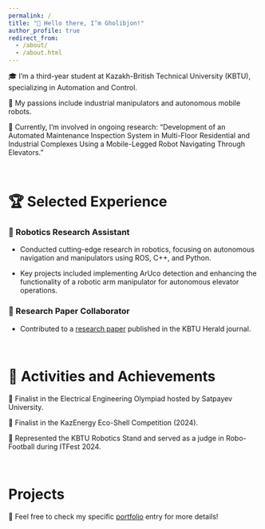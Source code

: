 ```yaml
---
permalink: /
title: "👋 Hello there, I’m Gholibjon!"
author_profile: true
redirect_from: 
  - /about/
  - /about.html
---
```


🎓 I’m a third-year student at Kazakh-British Technical University (KBTU), specializing in Automation and Control.


🤖 My passions include industrial manipulators and autonomous mobile robots.


🚀 Currently, I’m involved in ongoing research: “Development of an Automated Maintenance Inspection System in Multi-Floor Residential and Industrial Complexes Using a Mobile-Legged Robot Navigating Through Elevators.”

<br/>

# 🏆 Selected Experience

### 🔬 Robotics Research Assistant

  * Conducted cutting-edge research in robotics, focusing on autonomous navigation and manipulators using ROS, C++, and Python.
  
  * Key projects included implementing ArUco detection and enhancing the functionality of a robotic arm manipulator for autonomous elevator operations.

### 📜 Research Paper Collaborator

  * Contributed to a [research paper](https://gholibqasobov.github.io/portfolio.github.io/publication/2024-07-01-development-mobile-robot-smart-warehouse) published in the KBTU Herald journal.

<br/>

# 🎉 Activities and Achievements

🏅 Finalist in the Electrical Engineering Olympiad hosted by Satpayev University.


🌿 Finalist in the KazEnergy Eco-Shell Competition (2024).


🤖 Represented the KBTU Robotics Stand and served as a judge in Robo-Football during ITFest 2024.

<br/>

# Projects
💼 Feel free to check my specific [portfolio](https://gholibqasobov.github.io/portfolio.github.io/portfolio/) entry for more details!